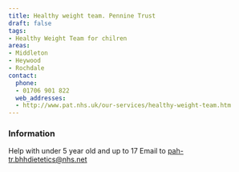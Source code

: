 ```yaml
---
title: Healthy weight team. Pennine Trust
draft: false
tags:
- Healthy Weight Team for chilren
areas:
- Middleton
- Heywood
- Rochdale
contact:
  phone:
  - 01706 901 822
  web_addresses:
  - http://www.pat.nhs.uk/our-services/healthy-weight-team.htm
---
```


### Information
Help with under 5 year old and up to 17
Email to pah-tr.bhhdietetics@nhs.net


